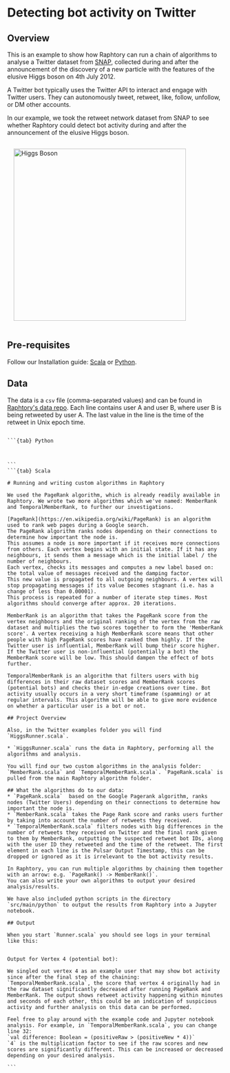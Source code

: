 # Detecting bot activity on Twitter

## Overview

This is an example to show how Raphtory can run a chain of algorithms to analyse a Twitter dataset from [SNAP](https://snap.stanford.edu/data/higgs-twitter.html), 
collected during and after the announcement of the discovery of a new particle with the features of the elusive Higgs boson on 4th July 2012. 

A Twitter bot typically uses the Twitter API to interact and engage with Twitter users. They can autonomously tweet, retweet, like, follow, unfollow, or DM other accounts.

In our example, we took the retweet network dataset from SNAP to see whether Raphtory could detect bot activity during and after the announcement of the elusive Higgs boson.

<p>
 <img src="../_static/higgs-boson.jpeg" width="400px" style="padding: 15px" alt="Higgs Boson"/>
</p>

## Pre-requisites

Follow our Installation guide: [Scala](../Install/installdependencies.md) or [Python](../PythonClient/setup.md).

## Data

The data is a `csv` file (comma-separated values) and can be found in [Raphtory's data repo](https://github.com/Raphtory/Data/blob/main/higgs-retweet-activity.csv). 
Each line contains user A and user B, where user B is being retweeted by user A. The last value in the line is the time of the retweet in Unix epoch time.

````{tabs}

```{tab} Python



```
```{tab} Scala

# Running and writing custom algorithms in Raphtory

We used the PageRank algorithm, which is already readily available in Raphtory. We wrote two more algorithms which we've named: MemberRank and TemporalMemberRank, to further our investigations.

[PageRank](https://en.wikipedia.org/wiki/PageRank) is an algorithm used to rank web pages during a Google search. 
The PageRank algorithm ranks nodes depending on their connections to determine how important the node is. 
This assumes a node is more important if it receives more connections from others. Each vertex begins with an initial state. If it has any neighbours, it sends them a message which is the initial label / the number of neighbours. 
Each vertex, checks its messages and computes a new label based on: the total value of messages received and the damping factor. 
This new value is propagated to all outgoing neighbours. A vertex will stop propagating messages if its value becomes stagnant (i.e. has a change of less than 0.00001). 
This process is repeated for a number of iterate step times. Most algorithms should converge after approx. 20 iterations.

MemberRank is an algorithm that takes the PageRank score from the vertex neighbours and the original ranking of the vertex from the raw dataset and multiplies the two scores together to form the 'MemberRank score'. A vertex receiving a high MemberRank score means that other people with high PageRank scores have ranked them highly. If the Twitter user is influential, MemberRank will bump their score higher. If the Twitter user is non-influential (potentially a bot) the MemberRank score will be low. This should dampen the effect of bots further.

TemporalMemberRank is an algorithm that filters users with big differences in their raw dataset scores and MemberRank scores (potential bots) and checks their in-edge creations over time. Bot activity usually occurs in a very short timeframe (spamming) or at regular intervals. This algorithm will be able to give more evidence on whether a particular user is a bot or not. 

## Project Overview

Also, in the Twitter examples folder you will find `HiggsRunner.scala`.

* `HiggsRunner.scala` runs the data in Raphtory, performing all the algorithms and analysis.

You will find our two custom algorithms in the analysis folder: `MemberRank.scala` and `TemporalMemberRank.scala`. `PageRank.scala` is pulled from the main Raphtory algorithm folder.

## What the algorithms do to our data:
* `PageRank.scala`  based on the Google Pagerank algorithm, ranks nodes (Twitter Users) depending on their connections to determine how important the node is. 
* `MemberRank.scala` takes the Page Rank score and ranks users further by taking into account the number of retweets they received.
* `TemporalMemberRank.scala` filters nodes with big differences in the number of retweets they received on Twitter and the final rank given to them by MemberRank, outputting the suspected retweet bot IDs, along with the user ID they retweeted and the time of the retweet. The first element in each line is the Pulsar Output Timestamp, this can be dropped or ignored as it is irrelevant to the bot activity results.

In Raphtory, you can run multiple algorithms by chaining them together with an arrow: e.g. `PageRank() -> MemberRank()`.
You can also write your own algorithms to output your desired analysis/results.

We have also included python scripts in the directory `src/main/python` to output the results from Raphtory into a Jupyter notebook.

## Output

When you start `Runner.scala` you should see logs in your terminal like this:


Output for Vertex 4 (potential bot): 

We singled out vertex 4 as an example user that may show bot activity since after the final step of the chaining: `TemporalMemberRank.scala`, the score that vertex 4 originally had in the raw dataset significantly decreased after running PageRank and MemberRank. The output shows retweet activity happening within minutes and seconds of each other, this could be an indication of suspicious activity and further analysis on this data can be performed.

Feel free to play around with the example code and Jupyter notebook analysis. For example, in `TemporalMemberRank.scala`, you can change line 32:
`val difference: Boolean = (positiveRaw > (positiveNew * 4))`
`4` is the multiplication factor to see if the raw scores and new scores are significantly different. This can be increased or decreased depending on your desired analysis. 

```
````

